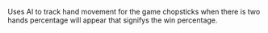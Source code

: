 Uses AI to track hand movement for the game chopsticks
when there is two hands percentage will appear that signifys the win percentage.
